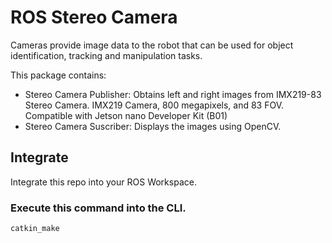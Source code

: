 # ROS Stereo Camera

Cameras provide image data to the robot that can be used for object identification, tracking and manipulation tasks. 

This package contains:
- Stereo Camera Publisher: Obtains left and right images from IMX219-83 Stereo Camera.
  IMX219 Camera, 800 megapixels, and 83 FOV. Compatible with Jetson nano Developer Kit (B01)
- Stereo Camera Suscriber: Displays the images using OpenCV.


## Integrate

Integrate this repo into your ROS Workspace.

### Execute this command into the CLI.

```cli
catkin_make
```



